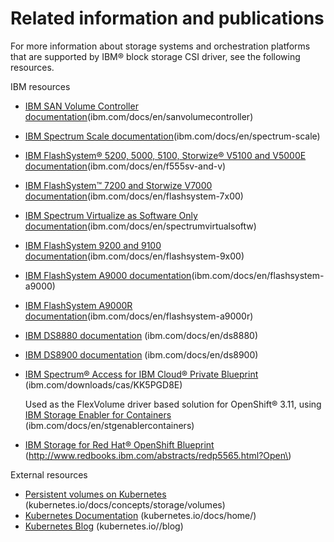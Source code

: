 # Related information and publications

For more information about storage systems and orchestration platforms that are supported by IBM® block storage CSI driver, see the following resources.

IBM resources

-   [IBM SAN Volume Controller documentation](https://www.ibm.com/docs/en/sanvolumecontroller)\(ibm.com/docs/en/sanvolumecontroller)
-   [IBM Spectrum Scale documentation](https://www.ibm.com/docs/en/spectrum-scale)\(ibm.com/docs/en/spectrum-scale\)
-   [IBM FlashSystem® 5200, 5000, 5100, Storwize® V5100 and V5000E documentation](http://www.ibm.com/docs/en/f555sv-and-v)\(ibm.com/docs/en/f555sv-and-v\)
-   [IBM FlashSystem™ 7200 and Storwize V7000 documentation](https://www.ibm.com/docs/en/flashsystem-7x00)\(ibm.com/docs/en/flashsystem-7x00\)
-   [IBM Spectrum Virtualize as Software Only documentation](https://www.ibm.com/docs/en/spectrumvirtualsoftw)\(ibm.com/docs/en/spectrumvirtualsoftw\)
-   [IBM FlashSystem 9200 and 9100 documentation](https://www.ibm.com/docs/en/flashsystem-9x00)\(ibm.com/docs/en/flashsystem-9x00\)
-   [IBM FlashSystem A9000 documentation](https://www.ibm.com/docs/en/flashsystem-a9000)\(ibm.com/docs/en/flashsystem-a9000\)
-   [IBM FlashSystem A9000R documentation](https://www.ibm.com/docs/en/flashsystem-a9000r)\(ibm.com/docs/en/flashsystem-a9000r\)
-   [IBM DS8880 documentation](https://www.ibm.com/docs/en/ds8880) \(ibm.com/docs/en/ds8880\)
-   [IBM DS8900 documentation](https://www.ibm.com/docs/en/ds8900) \(ibm.com/docs/en/ds8900\)
-   [IBM Spectrum® Access for IBM Cloud® Private Blueprint](https://www-01.ibm.com/common/ssi/cgi-bin/ssialias?htmlfid=TSW03569USEN&) \(ibm.com/downloads/cas/KK5PGD8E\)

    Used as the FlexVolume driver based solution for OpenShift® 3.11, using [IBM Storage Enabler for Containers](https://www.ibm.com/docs/en/stgenablercontainers) \(ibm.com/docs/en/stgenablercontainers\)

-   [IBM Storage for Red Hat® OpenShift Blueprint](http://www.redbooks.ibm.com/abstracts/redp5565.html?Open) \(http://www.redbooks.ibm.com/abstracts/redp5565.html?Open\)

External resources
-   [Persistent volumes on Kubernetes](https://kubernetes.io/docs/concepts/storage/volumes/) \(kubernetes.io/docs/concepts/storage/volumes\)
-   [Kubernetes Documentation](https://kubernetes.io/docs/home/) \(kubernetes.io/docs/home/\)
-   [Kubernetes Blog](https://kubernetes.io/blog/) \(kubernetes.io//blog\)

